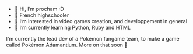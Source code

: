 - 👋 Hi, I’m procham :D
- 📗 French highschooler
- 👀 I’m interested in video games creation, and developpement in general
- 🌱 I’m currently learning Python, Ruby and HTML

I'm currently the lead dev of a Pokémon fangame team, to make a game called Pokémon Adamantium. More on that soon 👀

